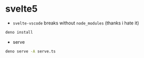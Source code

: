 # svelte5
- `svelte-vscode` breaks without `node_modules` (thanks i hate it)
```sh
deno install
```
- serve
```sh
deno serve -A serve.ts
```
